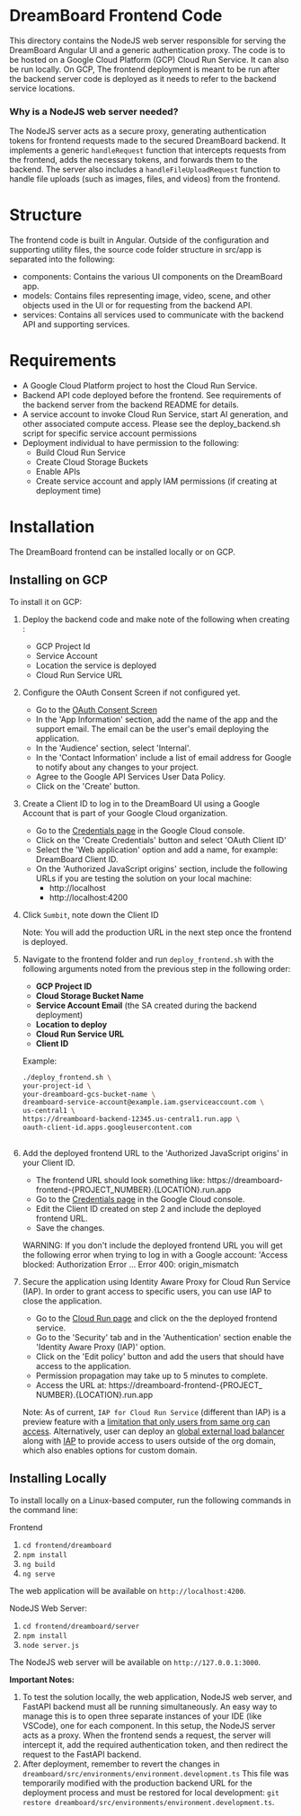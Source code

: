 # DreamBoard Frontend Code

This directory contains the NodeJS web server responsible for serving the DreamBoard Angular UI and a generic authentication proxy. The code is to be hosted on a Google Cloud Platform (GCP) Cloud Run Service. It can also be run locally. On GCP, The frontend deployment is meant to be run after the backend server code is deployed as it needs to refer to the backend service locations.

### Why is a NodeJS web server needed?

The NodeJS server acts as a secure proxy, generating authentication tokens for frontend requests made to the secured DreamBoard backend. It implements a generic `handleRequest` function that intercepts requests from the frontend, adds the necessary tokens, and forwards them to the backend. The server also includes a `handleFileUploadRequest` function to handle file uploads (such as images, files, and videos) from the frontend.


# Structure

The frontend code is built in Angular. Outside of the configuration and supporting utility files, the source code folder structure in src/app is separated into the following:

- components: Contains the various UI components on the DreamBoard app.
- models: Contains files representing image, video, scene, and other objects used in the UI or for requesting from the backend API.
- services: Contains all services used to communicate with the backend API and supporting services.

# Requirements

- A Google Cloud Platform project to host the Cloud Run Service.
- Backend API code deployed before the frontend. See requirements of the backend server from the backend README for details.
- A service account to invoke Cloud Run Service, start AI generation, and other associated compute access. Please see the deploy_backend.sh script for specific service account permissions
- Deployment individual to have permission to the following:
  - Build Cloud Run Service
  - Create Cloud Storage Buckets
  - Enable APIs
  - Create service account and apply IAM permissions (if creating at deployment time)

# Installation

The DreamBoard frontend can be installed locally or on GCP.

## Installing on GCP

To install it on GCP:

1. Deploy the backend code and make note of the following when creating :
   - GCP Project Id
   - Service Account
   - Location the service is deployed
   - Cloud Run Service URL
2. Configure the OAuth Consent Screen if not configured yet.
   - Go to the [OAuth Consent Screen](http://console.cloud.google.com/auth/overview/create)
   - In the 'App Information' section, add the name of the app and the support email. The email can be the user's email deploying the application.
   - In the 'Audience' section, select 'Internal'.
   - In the 'Contact Information' include a list of email address for Google to notify about any changes to your project.
   - Agree to the Google API Services User Data Policy.
   - Click on the 'Create' button.
3. Create a Client ID to log in to the DreamBoard UI using a Google Account that is part of your Google Cloud organization.
   - Go to the [Credentials page](http://console.cloud.google.com/apis/credentials) in the Google Cloud console.
   - Click on the 'Create Credentials' button and select 'OAuth Client ID'
   - Select the 'Web application' option and add a name, for example: DreamBoard Client ID.
   - On the 'Authorized JavaScript origins' section, include the following URLs if you are testing the solution on your local machine:
      - http://localhost
      - http://localhost:4200
  
4. Click `Sumbit`, note down the Client ID
   
   Note: You will add the production URL in the next step once the frontend is deployed.
5. Navigate to the frontend folder and run `deploy_frontend.sh` with the following arguments noted from the previous step in the following order:

   - **GCP Project ID**
   - **Cloud Storage Bucket Name**
   - **Service Account Email** (the SA created during the backend deployment)
   - **Location to deploy**
   - **Cloud Run Service URL**
   - **Client ID**
  
   
   Example:
    ```bash
    ./deploy_frontend.sh \
    your-project-id \
    your-dreamboard-gcs-bucket-name \
    dreamboard-service-account@example.iam.gserviceaccount.com \
    us-central1 \
    https://dreamboard-backend-12345.us-central1.run.app \
    oauth-client-id.apps.googleusercontent.com
  
    ```
6. Add the deployed frontend URL to the 'Authorized JavaScript origins' in your Client ID.
   - The frontend URL should look something like: https://dreamboard-frontend-{PROJECT_NUMBER}.{LOCATION}.run.app
   - Go to the [Credentials page](http://console.cloud.google.com/apis/credentials) in the Google Cloud console.
   - Edit the Client ID created on step 2 and include the deployed frontend URL.
   - Save the changes.

   WARNING: If you don't include the deployed frontend URL you will get the following error when trying to log in with a Google account: 'Access blocked: Authorization Error ... Error 400: origin_mismatch
7. Secure the application using Identity Aware Proxy for Cloud Run Service (IAP). In order to grant access to specific users, you can use IAP to close the application.
   - Go to the [Cloud Run page](http://console.cloud.google.com/run) and click on the the deployed frontend service.
   - Go to the 'Security' tab and in the 'Authentication' section enable the 'Identity Aware Proxy (IAP)' option.
   - Click on the 'Edit policy' button and add the users that should have access to the application.
   - Permission propagation may take up to 5 minutes to complete.
   - Access the URL at: https://dreamboard-frontend-{PROJECT_ NUMBER}.{LOCATION}.run.app

   Note: As of current, `IAP for Cloud Run Service` (different than IAP) is a preview feature with a [limitation that only users from same org can access](https://cloud.google.com/run/docs/securing/identity-aware-proxy-cloud-run). Alternatively, user can deploy an [global external load balancer](https://cloud.google.com/load-balancing/docs/https/setup-global-ext-https-serverless) along with [IAP](https://cloud.google.com/load-balancing/docs/https/setup-global-ext-https-serverless#enable-iap) to provide access to users outside of the org domain, which also enables options for custom domain.

## Installing Locally

To install locally on a Linux-based computer, run the following commands in the command line:

Frontend

1. `cd frontend/dreamboard`
2. `npm install`
3. `ng build`
4. `ng serve`

The web application will be available on `http://localhost:4200`.

NodeJS Web Server:

1. `cd frontend/dreamboard/server`
2. `npm install`
3. `node server.js`

The NodeJS web server will be available on `http://127.0.0.1:3000`.

**Important Notes:**

1. To test the solution locally, the web application, NodeJS web server, and FastAPI backend must all be running simultaneously. An easy way to manage this is to open three separate instances of your IDE (like VSCode), one for each component.
In this setup, the NodeJS server acts as a proxy. When the frontend sends a request, the server will intercept it, add the required authentication token, and then redirect the request to the FastAPI backend.
2. After deployment, remember to revert the changes in `dreamboard/src/environments/environment.development.ts` This file was temporarily modified with the production backend URL for the deployment process and must be restored for local development: `git restore dreamboard/src/environments/environment.development.ts`.
